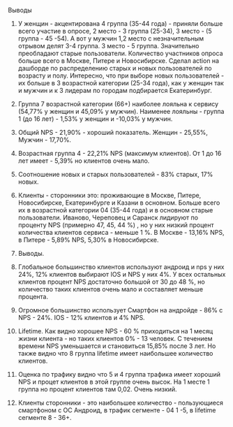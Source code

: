 Выводы
 1. У женщин - акцентирована 4 группа (35-44 года) - приняли больше всего участие в опросе, 2 место - 3 группа (25-34), 3 место - (5 группа - 45 -54). А вот у мужчин 1,2 место с незначительным отрывом делят 3-4 группа. 3 место - 5 группа.  Значительно преобладают старые пользователи. Количество участников опроса больше всего в Москве, Питере  и Новосибирске.
Сделал action на дашборде по распределению старых и новых пользователей по возрасту и полу. Интересно, что  при выборе новых пользователей - их больше в 3  возрастной категории (25-34 года), как у женщин так и мужчин и к 3 лидерам по городам подбирается  Екатеринбург.
2.  Группа 7 возрастной категории (66+) наиболее лояльна к сервису (54,77% у женщин и 45,09% у мужчин). Наименее лояльны - группа 1 (до 16 лет) - 1,53% у женщин и -10,03% у мужчин.
3. Общий NPS - 21,90% - хороший показатель. Женщин - 25,55%, Мужчин - 17,70%.
4. Возрастная группа 4 - 22,21% NPS (максимум клиентов). От 1 до 16 лет  имеет - 5,39% но клиентов очень мало.
6. Соотношение новых и старых пользователей - 83% старых, 17% новых.
7. Клиенты - сторонники это: проживающие в Москве, Питере, Новосибирске, Екатеринбурге и Казани в основном. Больше всего их в возрастной категории 04 (35-44 года) и в основном старые пользователи. Иваново, Череповец и Саранск лидируют по проценту NPS (примерно 47, 45, 44 %) , но у них низкий процент количества клиентов сервиса - меньше 1 %. В Москве - 13,16% NPS, в Питере - 5,89% NPS, 5,30% в Новосибирске.

8. Выводы.
1. Глобальное большинство клиентов используют андроид и nps у них 24%, 12% клиентов выбирают IOS и NPS у них 4%. У всех остальных  клиентов процент NPS достаточно большой от 30 до 48 %, но количество таких клиентов очень мало и составляет меньше процента.
2. Огромное большинство использует Смартфон на андройде - 86% с NPS - 24%. IOS - 12% клиентов и 4% NPS.
2. Lifetime. Как видно хорошее NPS - 60 % приходиться на 1 месяц жизни клиента - но таких клиентов 0% - 13 человек. С течением времени NPS уменьшается и становиться 15,85% после 3 лет. Но также видно что 8 группа lifetime имеет наибольшее количество клиентов.
3. Оценка по трафику видно что 5 и 4 группа трафика имеет хороший NPS и процет клиентов в этой группе очень высок. На 1 месте 1 группа но процент клиентов там 0,02. Очень низкий.
4. Клиенты сторонники - это наибольшее количество  - пользующиеся смартфоном с ОС Андроид, в трафик сегменте - 04 1 -5, в lifetime сегменте 8 - 36+.
